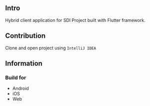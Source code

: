 ## Intro

Hybrid client application for SDI Project built with Flutter framework.

## Contribution

Clone and open project using `IntelliJ IDEA`

## Information

### Build for

+ Android
+ iOS
+ Web

